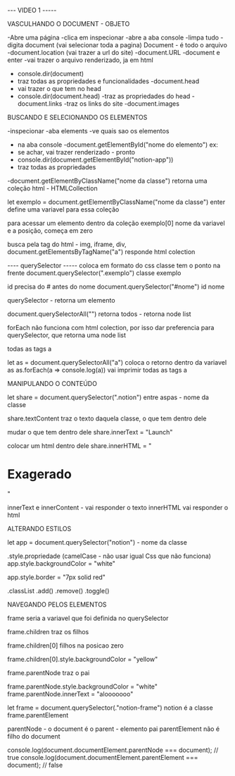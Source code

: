 --- VIDEO 1 ----- 


VASCULHANDO O DOCUMENT - OBJETO

-Abre uma página
-clica em inspecionar
-abre a aba console
-limpa tudo
-digita document (vai selecionar toda a pagina)
Document - é todo o arquivo
-document.location (vai trazer a url do site)
-document.URL
-document e enter
-vai trazer o arquivo renderizado, ja em html
- console.dir(document)
- traz todas as propriedades e funcionalidades
-document.head 
- vai trazer o que tem no head
- console.dir(document.head)
-traz as propriedades do head
-document.links
-traz os links do site
-document.images

BUSCANDO E SELECIONANDO OS ELEMENTOS

-inspecionar
-aba elements
-ve quais sao os elementos

- na aba console
-document.getElementById("nome do elemento")
ex: <div id="notion-app"></div>
- se achar, vai trazer renderizado - pronto
- console.dir(document.getElementById("notion-app"))
- traz todas as propriedades

-document.getElementByClassName("nome da classe")
retorna uma coleção html - HTMLCollection

let exemplo = document.getElementByClassName("nome da classe")
enter
define uma variavel para essa coleção

para acessar um elemento dentro da coleção
exemplo[0]
nome da variavel e a posição, começa em zero


busca pela tag do html - img, iframe, div, 
document.getElementsByTagName("a")
responde html colection

---- querySelector ----- 
coloca em formato do css
classe tem o ponto na frente
document.querySelector(".exemplo")
classe exemplo

id precisa do # antes do nome
document.querySelector("#nome")
id nome

querySelector - retorna um elemento

document.querySelectorAll("")
retorna todos - retorna node list

forEach não funciona com html colection, por isso dar preferencia para querySelector,
que retorna uma node list

todas as tags a

let as = document.querySelectorAll("a")
coloca o retorno dentro da variavel as
as.forEach(a => console.log(a))
vai imprimir todas as tags a


MANIPULANDO O CONTEÚDO

let share = document.querySelector(".notion")
entre aspas - nome da classe

share.textContent
traz o texto daquela classe, o que tem dentro dele

mudar o que tem dentro dele
share.innerText = "Launch"

colocar um html dentro dele
share.innerHTML = "<h1>Exagerado</h1>"

innerText e innerContent - vai responder o texto
innerHTML vai responder o html

ALTERANDO ESTILOS

let app = document.querySelector("notion") - nome da classe

.style.propriedade (camelCase - não usar igual Css que não funciona)
app.style.backgroundColor = "white"

app.style.border = "7px solid red"

.classList
    .add()
    .remove()
    .toggle()


NAVEGANDO PELOS ELEMENTOS

frame seria a variavel que foi definida no querySelector

frame.children
traz os filhos

frame.children[0]
filhos na posicao zero

frame.children[0].style.backgroundColor = "yellow"

frame.parentNode 
traz o pai

frame.parentNode.style.backgroundColor = "white"
frame.parentNode.innerText = "alooooooo"


let frame = document.querySelector(."notion-frame") 
notion é a classe
frame.parentElement

parentNode - o document é o parent - elemento pai
parentElement não é filho do document

console.log(document.documentElement.parentNode === document);  // true
console.log(document.documentElement.parentElement === document);  // false


